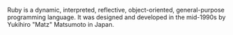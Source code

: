 Ruby is a dynamic, interpreted, reflective, object-oriented, general-purpose programming language. It was designed and developed in the mid-1990s by Yukihiro "Matz" Matsumoto in Japan.